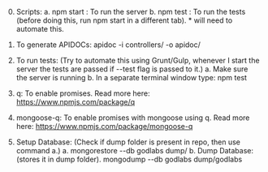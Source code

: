 0. Scripts:
   a. npm start : To run the server
   b. npm test  : To run the tests (before doing this, run npm start in a different tab). * will need to automate this.

1. To generate APIDOCs: apidoc -i controllers/ -o apidoc/

2. To run tests: (Try to automate this using Grunt/Gulp, whenever I start the server the tests are passed if --test flag is passed to it.)
	a. Make sure the server is running
	b. In a separate terminal window type: npm test

3. q: To enable promises. Read more here: https://www.npmjs.com/package/q

4. mongoose-q: To enable promises with mongoose using q. Read more here: https://www.npmjs.com/package/mongoose-q

5. Setup Database: (Check if dump folder is present in repo, then use command a.)
   a. mongorestore --db godlabs dump/
   b. Dump Database: (stores it in dump folder).
      mongodump --db godlabs dump/godlabs